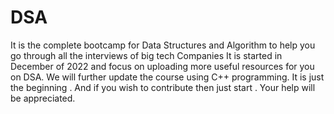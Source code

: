 # DSA 
It is the complete bootcamp for Data Structures and Algorithm to help you go through all the interviews of big tech Companies
It is started in December of 2022 and focus on uploading more useful resources for you on DSA.
We will further update the course using C++ programming. It is just the beginning .
And if you wish to contribute then just start . Your help will be appreciated.
